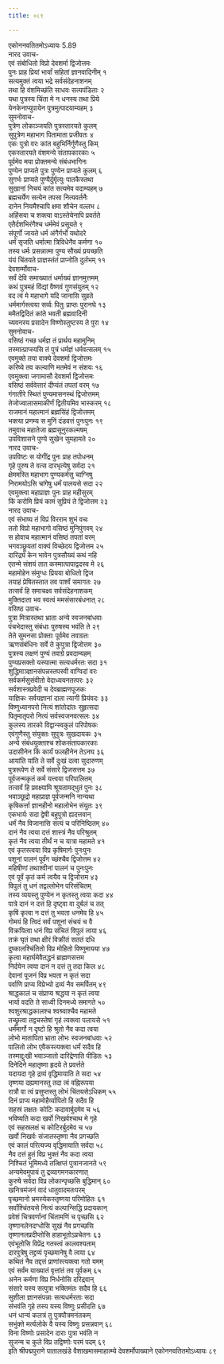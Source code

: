 ```yaml
---
title: ०८९

---
```

एकोननवतितमोऽध्यायः 5.89  
नारद उवाच-  
एवं संबोधितो विप्रो देवशर्मा द्विजोत्तमः  
पुनः प्राह प्रियां भार्यां सहितां ज्ञानवादिनीम् १  
सत्यमुक्तं त्वया भद्रे सर्वसंदेहनाशनम्  
तथा हि वंशमिच्छंति साधवः सत्यपंडिताः २  
यथा पुत्रस्य चिंता मे न धनस्य तथा प्रिये  
येनकेनाप्युपायेन पुत्रमुत्पादयाम्यहम् ३  
सुमनोवाच-  
पुत्रेण लोकाञ्जयति पुत्रस्तारयते कुलम्  
सुपुत्रेण महाभाग पितामाता प्रजीवतः ४  
एकः पुत्रो वरः कांत बहुभिर्निर्गुणैस्तु किम्  
एकस्तारयते वंशमन्ये संतापकारकाः ५  
पूर्वमेव मया प्रोक्तमन्ये संबंधभागिनः  
पुण्येन प्राप्यते पुत्रः पुण्येन प्राप्यते कुलम् ६  
सुगर्भः प्राप्यते पुण्यैर्दुर्मृत्युः पातकैस्तथा  
सुखानां निचयं कांत सत्यमेव वदाम्यहम् ७  
ब्रह्मचर्येण सत्येन तपसा नित्यवर्तनैः  
दानेन नियमैश्चापि क्षमा शौचेन वल्लभ ८  
अहिंसया च शक्त्या वाऽस्तेयेनापि प्रवर्तते  
एतैर्दशभिरंगैश्च धर्ममेवं प्रसूयते ९  
संपूर्णो जायते धर्म अंगैर्गर्भो यथोदरे  
धर्मं सृजति धर्मात्मा त्रिविधेनैव कर्मणा १०  
तस्य धर्मः प्रसन्नात्मा पुण्य सौख्यं प्रयच्छति  
यंयं चिंतयते प्राज्ञस्तंतं प्राप्नोति दुर्लभम् ११  
देवशर्म्मोवाच-  
सर्वं देवि समाख्यातं धर्माख्यं ज्ञानमुत्तमम्  
कथं पुत्रमहं विंद्यां वैष्णवं गुणसंयुतम् १२  
वद त्वं मे महाभागे यदि जानासि सुव्रते  
धर्ममार्गस्त्वया सर्व्वः पितुः प्राप्तः पुरानघे १३  
ममैतद्विदितं कांते भवती ब्रह्मवादिनी  
च्यवनस्य प्रसादेन विष्णोस्तुष्टस्य ते पुरा १४  
सुमनोवाच-  
वसिष्ठं गच्छ धर्मज्ञ तं प्रार्थय महामुनिम्  
तस्मात्प्राप्स्यसि तं पुत्रं धर्मज्ञं धर्मवत्सलम् १५  
एवमुक्ते तया वाक्ये देवशर्मा द्विजोत्तमः  
करिष्ये तव कल्याणि मतमेवं न संशयः १६  
एवमुक्त्वा जगामासौ देवशर्मा द्विजोत्तमः  
वसिष्ठं सर्ववेत्तारं दीप्यंतं तपतां वरम् १७  
गंगातीरे स्थितं पुण्यमासनस्थं द्विजोत्तमम्  
तेजोज्वालासमाकीर्णं द्वितीयमिव भास्करम् १८  
राजमानं महात्मानं ब्रह्मसिंहं द्विजोत्तमम्  
भक्त्या प्रणम्य स मुनिं दंडवत्तं पुनःपुनः १९  
तमुवाच महातेजा ब्रह्मसूनुरकल्मषम्  
उपविशासने पुण्ये सुखेन सुमहामते २०  
नारद उवाच-  
उपविष्टः स योगींद्र पुनः प्राह तपोधनम्  
गृहे पुरुष ते वत्स दारभृत्येषु सर्वदा २१  
क्षेममस्ति महाभाग पुण्यकर्मसु चाग्निषु  
निरामयोऽसि चांगेषु धर्मं पालयसे सदा २२  
एवमुक्त्वा महाप्राज्ञः पुनः प्राह महीसुरम्  
किं करोमि प्रियं कामं सुप्रियं ते द्विजोत्तम २३  
नारद उवाच-  
एवं संभाष्य तं विप्रं विरराम शुभं वचः  
ततो विप्रो महाभागो वसिष्ठं मुनिपुंगवम् २४  
स होवाच महात्मानं वसिष्ठं तपतां वरम्  
भगवञ्छ्रूयतां वाक्यं विच्छेदय द्विजोत्तम २५  
दारिद्र्यं केन भावेन पुत्रसौख्यं कथं नहि  
एतन्मे संशयं तात कस्मात्पापाद्वदस्व मे २६  
महामोहेन संमुग्धः प्रियया बोधितो द्विज  
तयाहं प्रेषितस्तात तव पार्श्वं समागतः २७  
तत्सर्वं हि समाचक्ष्व सर्वसंदेहनाशकम्  
मुक्तिदाता भव स्वत्वं ममसंसारबंधनात् २८  
वसिष्ठ उवाच-  
पुत्रा मित्रास्तथा भ्राता अन्ये स्वजनबांधवाः  
पंचभेदास्तु संबंधाः पुरुषस्य भवंति ते २९  
तेते सुमनसा प्रोक्ताः पूर्वमेव तवाग्रतः  
ऋणसंबंधिनः सर्वे ते कुपुत्रा द्विजोत्तम ३०  
पुत्रस्य लक्षणं पुण्यं तवाग्रे प्रवदाम्यहम्  
पुण्यप्रसक्तो यस्यात्मा सत्यधर्मरतः सदा ३१  
शुद्धिमाञ्ज्ञानसंपन्नस्तपस्वी वाग्विदां वरः  
सर्वकर्मसुसंवीतो वेदाध्ययनतत्परः ३२  
सर्वशास्त्रप्रवेदी च देवब्राह्मणपूजकः  
याज्ञिकः सर्वयज्ञानां दाता त्यागी प्रियंवदः ३३  
विष्णुध्यानपरो नित्यं शांतोदांतः सुहृत्सदा  
पितृमातृपरो नित्यं सर्वस्वजनवत्सलः ३४  
कुलस्य तारको विद्वान्स्वकुलं परिपोषकः  
एवंगुणैस्तु संयुक्तः सुपुत्रः सुखदायकः ३५  
अन्ये संबंधयुक्ताश्च शोकसंतापकारकाः  
उदासीनेन किं कार्यं फलहीनेन तेऽनघ ३६  
आयांति यांति ते सर्वे दुःखं दत्वा सुदारुणम्  
पुत्ररूपेण ते सर्वे संसारे द्विजसत्तम ३७  
पूर्वजन्मकृतं कर्म यत्त्वया परिपालितम्  
तत्सर्वं हि प्रवक्ष्यामि श्रूयतामद्भुतं पुनः ३८  
भवाञ्छूद्रो महाप्राज्ञ पूर्वजन्मनि नान्यथा  
कृषिकर्त्ता ज्ञानहीनो महालोभेन संयुतः ३९  
एकभार्यः सदा द्वेषी बहुपुत्रो ह्यदत्तवान्  
धर्मं नैव विजानासि सत्यं च परिनिष्ठितम् ४०  
दानं नैव त्वया दत्तं शास्त्रं नैव परिश्रुतम्  
कृतं नैव त्वया तीर्थं न च यात्रा महामते ४१  
एवं कृतस्त्वया विप्र कृषिमार्गः पुनःपुनः  
पशूनां पालनं पूर्वंग च्छंश्चैव द्विजोत्तम ४२  
महिषीणां तथाश्वीनां पालनं च पुनःपुनः  
एवं पूर्वं कृतं कर्म त्वयैव च द्विजोत्तम ४३  
विपुलं तु धनं तद्वल्लोभेन परिसंचितम्  
तस्य व्ययस्तु पुण्येन न कृतस्तु त्वया कदा ४४  
पात्रे दानं न दत्तं हि दृष्ट्वा वा दुर्बलं च तत्  
कृषिं कृत्वा न दत्तं तु भवता धनमेव हि ४५  
गोमयं हि त्विदं सर्वं पशूनां संचयं च वै  
विक्रयित्वा धनं विप्र संचितं विपुलं त्वया ४६  
तक्रं घृतं तथा क्षीरं विक्रीतं सततं दधि  
दुष्कालश्चिंतितो विप्र मोहितो विष्णुमायया ४७  
कृत्वा महार्घमेवैतद्धनं ब्राह्मणसत्तम  
निर्दयेन त्वया दानं न दत्तं तु तदा किल ४८  
देवानां पूजनं विप्र भवता न कृतं सदा  
पर्वाणि प्राप्य विप्रेभ्यो द्रव्यं नैव समर्पितम् ४९  
श्राद्धकालं च संप्राप्य श्रद्धया न कृतं त्वया  
भार्या वदति ते साध्वी दिनमध्ये समागते ५०  
श्वशुरश्राद्धकालश्च श्वश्र्वाश्चैव महामते  
तच्छ्रुत्वा तद्वचस्तेषां गृहं त्यक्त्वा पलायसे ५१  
धर्ममार्गो न दृष्टो हि श्रुतो नैव कदा त्वया  
लोभो मातापिता भ्राता लोभः स्वजनबांधवाः ५२  
पालितो लोभ एवैकस्त्यक्त्वा धर्मं सदैव हि  
तस्माद्दुःखी भवाञ्जातो दारिद्रेणाति पीडितः ५३  
दिनेदिने महातृष्णा हृदये ते प्रवर्त्तते  
यदायदा गृहे द्रव्यं वृद्धिमायाति ते सदा ५४  
तृष्णया दह्यमानस्तु तदा त्वं वह्निरूपया  
रात्रौ वा त्वं प्रसुप्तस्तु लोभं चिंतयसेऽधिकम् ५५  
दिनं प्राप्य महामोहैर्व्यापितो हि सदैव हि  
सहस्रं लक्षतः कोटिः कदावार्बुदमेव च ५६  
भविष्यति कदा खर्वो निखर्वश्चाथ मे गृहे  
एवं सहस्रलक्षं च कोटिरर्बुदमेव च ५७  
खर्वो निखर्वः संजातस्तृष्णा नैव प्रगच्छति  
एवं कालं परित्यज्य वृद्धिमायाति सर्वदा ५८  
नैव दत्तं हुतं विप्र भुक्तं नैव कदा त्वया  
निश्चितं भूमिमध्ये तत्क्षिप्तं पुत्रानजानते ५९  
अन्यमेवमुपायं तु द्रव्यागमनकारणात्  
कुरुषे सर्वदा विप्र लोकान्पृच्छसि बुद्धिमान् ६०  
खनित्रमंजनं वादं धातुवादमतःपरम्  
पृच्छमानो भ्रमस्येकस्तृष्णया परिमोहितः ६१  
सर्वांश्चिंतयसे नित्यं कल्पान्सिद्धि प्रदायकान्  
प्रवेशं चित्रवर्णानां चिंतामणिं च पृच्छसि ६२  
तृष्णानलेनदग्धोसि सुखं नैव प्रगच्छसि  
तृष्णानलप्रदीप्तोसि हाहाभूतोऽप्रचेतनः ६३  
एवंभूतोसि विप्रेंद्र गतस्त्वं कालवश्यताम्  
दारपुत्रेषु तद्द्रव्यं पृच्छमानेषु वै त्वया ६४  
कथितं नैव तद्दत्तं प्राणांस्त्यक्त्वा गतो यमम्  
एवं सर्वंम याख्यातं वृत्तांतं तव पूर्वकम् ६५  
अनेन कर्मणा विप्र निर्धनोसि दरिद्रवान्  
संसारे यस्य सत्पुत्रा भक्तिमंतः सदैव हि ६६  
सुशीला ज्ञानसंपन्नाः सत्यधर्मरताः सदा  
संभवंति गृहे तस्य यस्य विष्णुः प्रसीदति ६७  
धनं धान्यं कलत्रं तु पुत्रपौत्रमनंतकम्  
सभुंक्ते मर्त्यलोके वै यस्य विष्णुः प्रसन्नवान् ६८  
विना विष्णोः प्रसादेन दाराः पुत्रा भवंति न  
सुजन्म च कुले विप्र तद्विष्णोः परमं पदम् ६९  
 इति श्रीपद्मपुराणे पातालखंडे वैशाखमासमाहात्म्ये देवशर्मोपाख्याने एकोननवतितमोऽध्यायः ८९